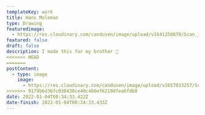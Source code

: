 ```yaml
---
templateKey: work
title: Hans Moleman
type: Drawing
featuredimage:
  - https://res.cloudinary.com/candusen/image/upload/v1641258670/Scan_36_xequrp.jpg
featured: false
draft: false
description: I made this for my brother 🤪
<<<<<<< HEAD
=======
postContent:
  - type: image
    image:
      - https://res.cloudinary.com/candusen/image/upload/v1657033257/Scan_36_copy_tkwhyg.jpg
>>>>>>> 9179b6d36fc038430ce40c4b0ef62198fea6fdb8
date: 2022-01-04T00:34:33.422Z
date-finish: 2022-01-04T00:34:33.433Z
---
```

